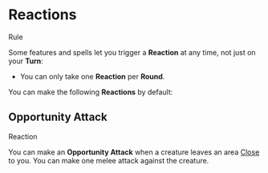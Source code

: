 # Reactions

Rule

Some features and spells let you trigger a **Reaction** at any time, not just on your **Turn**:

  + You can only take one **Reaction** per **Round**.

You can make the following **Reactions** by default:

<section class="small summaries">

<section class="summary">

## Opportunity Attack

Reaction

You can make an **Opportunity Attack** when a creature leaves an area [Close](pages/rules/distance.md) to you. You can make one melee attack against the creature.

</section>

</section>
